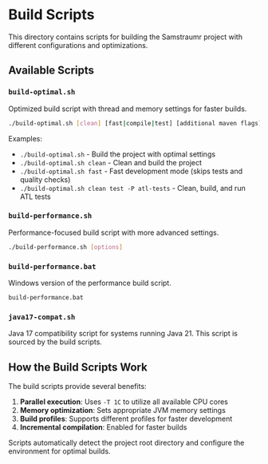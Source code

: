 <!-- 
Copyright (c) 2025 [Eric C. Mumford (@heymumford)](https://github.com/heymumford), Gemini Deep Research, Claude 3.7.
-->

# Build Scripts

This directory contains scripts for building the Samstraumr project with different configurations and optimizations.

## Available Scripts

### `build-optimal.sh`

Optimized build script with thread and memory settings for faster builds.

```bash
./build-optimal.sh [clean] [fast|compile|test] [additional maven flags]
```

Examples:
- `./build-optimal.sh` - Build the project with optimal settings
- `./build-optimal.sh clean` - Clean and build the project
- `./build-optimal.sh fast` - Fast development mode (skips tests and quality checks)
- `./build-optimal.sh clean test -P atl-tests` - Clean, build, and run ATL tests

### `build-performance.sh`

Performance-focused build script with more advanced settings.

```bash
./build-performance.sh [options]
```

### `build-performance.bat`

Windows version of the performance build script.

```cmd
build-performance.bat
```

### `java17-compat.sh`

Java 17 compatibility script for systems running Java 21. This script is sourced by the build scripts.

## How the Build Scripts Work

The build scripts provide several benefits:

1. **Parallel execution**: Uses `-T 1C` to utilize all available CPU cores
2. **Memory optimization**: Sets appropriate JVM memory settings
3. **Build profiles**: Supports different profiles for faster development
4. **Incremental compilation**: Enabled for faster builds

Scripts automatically detect the project root directory and configure the environment for optimal builds.
